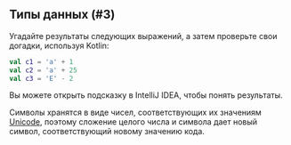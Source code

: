 ## Типы данных (#3)

Угадайте результаты следующих выражений, а затем проверьте свои догадки, используя Kotlin:

```kotlin
val c1 = 'a' + 1
val c2 = 'a' + 25
val c3 = 'E' - 2
```

Вы можете открыть подсказку в IntelliJ IDEA, чтобы понять результаты.

<div class="hint">

Символы хранятся в виде чисел, соответствующих их значениям [Unicode](https://en.wikipedia.org/wiki/Unicode), поэтому сложение целого числа и символа дает новый символ, соответствующий новому значению кода.

</div>